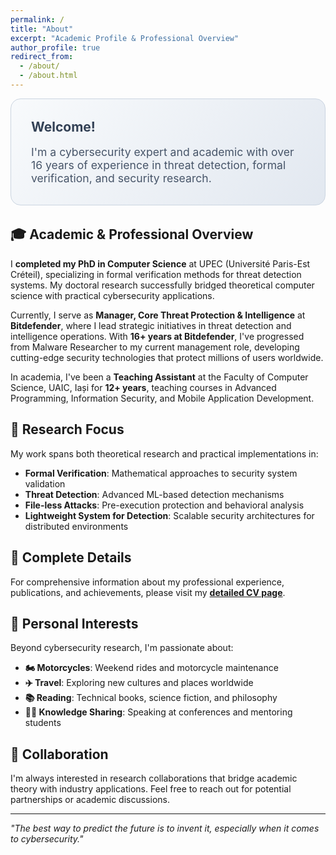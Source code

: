 ```yaml
---
permalink: /
title: "About"
excerpt: "Academic Profile & Professional Overview"
author_profile: true
redirect_from: 
  - /about/
  - /about.html
---
```


<div style="background: linear-gradient(135deg, #f8fafc, #e2e8f0); padding: 2rem; border-radius: 1rem; margin-bottom: 2rem; border: 1px solid #cbd5e1;">
  <h2 style="margin-top: 0; color: #334155;">Welcome!</h2>
  <p style="font-size: 1.1rem; color: #475569; margin-bottom: 0;">I'm a cybersecurity expert and academic with over 16 years of experience in threat detection, formal verification, and security research.</p>
</div>

## 🎓 Academic & Professional Overview

I  **completed my PhD in Computer Science** at UPEC (Université Paris-Est Créteil), specializing in formal verification methods for threat detection systems. My doctoral research successfully bridged theoretical computer science with practical cybersecurity applications.

Currently, I serve as **Manager, Core Threat Protection & Intelligence** at **Bitdefender**, where I lead strategic initiatives in threat detection and intelligence operations. With **16+ years at Bitdefender**, I've progressed from Malware Researcher to my current management role, developing cutting-edge security technologies that protect millions of users worldwide.

In academia, I've been a **Teaching Assistant** at the Faculty of Computer Science, UAIC, Iași for **12+ years**, teaching courses in Advanced Programming, Information Security, and Mobile Application Development.

## 🔬 Research Focus

My work spans both theoretical research and practical implementations in:
- **Formal Verification**: Mathematical approaches to security system validation
- **Threat Detection**: Advanced ML-based detection mechanisms
- **File-less Attacks**: Pre-execution protection and behavioral analysis
- **Lightweight System for Detection**: Scalable security architectures for distributed environments

## 📄 Complete Details

For comprehensive information about my professional experience, publications, and achievements, please visit my **[detailed CV page](/cv/)**.

## 🌱 Personal Interests

Beyond cybersecurity research, I'm passionate about:
- **🏍️ Motorcycles**: Weekend rides and motorcycle maintenance
- **✈️ Travel**: Exploring new cultures and places worldwide
- **📚 Reading**: Technical books, science fiction, and philosophy
- **🧑‍🏫 Knowledge Sharing**: Speaking at conferences and mentoring students

## 🤝 Collaboration

I'm always interested in research collaborations that bridge academic theory with industry applications. Feel free to reach out for potential partnerships or academic discussions.

---

*"The best way to predict the future is to invent it, especially when it comes to cybersecurity."*  
